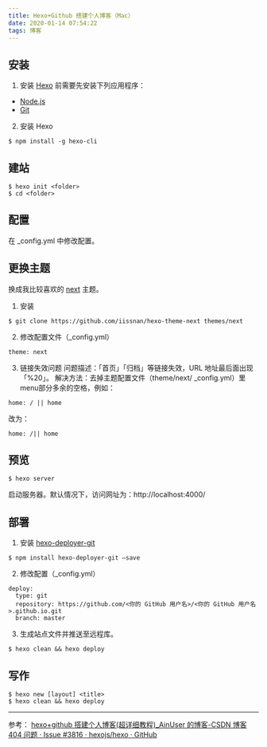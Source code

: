 ```yaml
---
title: Hexo+Github 搭建个人博客（Mac）
date: 2020-01-14 07:54:22
tags: 博客
---
```

## 安装

1.  安装  [Hexo](https://hexo.io/zh-cn/) 前需要先安装下列应用程序：
*  [Node.js](http://nodejs.org/)
*  [Git](http://git-scm.com/) 
2. 安装 Hexo
```
$ npm install -g hexo-cli
```

## 建站
```
$ hexo init <folder>
$ cd <folder>
```
## 配置
在 _config.yml 中修改配置。

## 更换主题
换成我比较喜欢的 [next](https://github.com/iissnan/hexo-theme-next) 主题。
1. 安装
```
$ git clone https://github.com/iissnan/hexo-theme-next themes/next
```
2. 修改配置文件（_config.yml） 
```
theme: next
```
3. 链接失效问题
问题描述：「首页」「归档」等链接失效，URL 地址最后面出现「%20」。
解决方法：去掉主题配置文件（theme/next/ _config.yml）里menu部分多余的空格，例如：
```
home: / || home
```
改为：
```
home: /|| home
```

## 预览
```
$ hexo server
```
启动服务器。默认情况下，访问网址为：http://localhost:4000/
## 部署
1. 安装  [hexo-deployer-git](https://github.com/hexojs/hexo-deployer-git) 
```
$ npm install hexo-deployer-git —save
```
2. 修改配置（_config.yml） 
```
deploy:
  type: git
  repository: https://github.com/<你的 GitHub 用户名>/<你的 GitHub 用户名>.github.io.git
  branch: master
```
3. 生成站点文件并推送至远程库。
```
$ hexo clean && hexo deploy
```

## 写作
```
$ hexo new [layout] <title>
$ hexo clean && hexo deploy
```

---
参考：
[hexo+github 搭建个人博客(超详细教程)_AinUser 的博客-CSDN 博客](https://blog.csdn.net/ainuser/article/details/77609180)
[404 问题 · Issue #3816 · hexojs/hexo · GitHub](https://github.com/hexojs/hexo/issues/3816)
